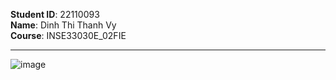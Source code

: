 
**Student ID**: 22110093  
**Name**: Dinh Thi Thanh Vy  
**Course**: INSE33030E_02FIE

---

![image](https://github.com/user-attachments/assets/6ea67bd7-9d56-45c6-bf2f-a4b35aad527a)

